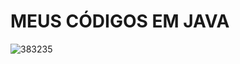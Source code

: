 # MEUS CÓDIGOS EM JAVA

![383235](https://user-images.githubusercontent.com/88457347/234748404-c96192b6-dcb1-4c48-8cf3-cf6fc34ce35a.png)
